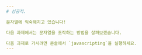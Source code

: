 ```yaml
---
# 성공적.

문자열에 익숙해지고 있습니다!

다음 과제에서는 문자열을 조작하는 방법을 살펴보겠습니다.

다음 과제로 가시려면 콘솔에서 `javascripting`을 실행하세요.
---
```

